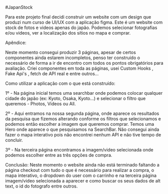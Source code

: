 #JapanStock

Para este projeto final decidi construir um website com um design que produzi num curso de UI/UX com a aplicação figma. Este é um website com stock de fotos e videos apenas do japão. Podemos selecionar fotografias e/ou videos, ver a localização dos sítios no mapa e comprar.

Apêndice:

Neste momento consegui produzir 3 páginas, apesar de certos componentes ainda estarem incompletos, penso ter construído o necessário de forma a ir de encontro com todos os pontos obrigatórios para avaliação. Criei componentes em toda as páginas, usei Custom Hooks , Fake Api's , fetch de API real e entre outros...

Como utilizar a aplicação com o que está construído:

1º - Na página inicial temos uma searchbar onde podemos colocar qualquer cidade do japão (ex: Kyoto, Osaka, Kyoto...) e selecionar o filtro que queremos - Photos, Videos ou All.

2º - Aqui entramos na nossa segunda página, onde aparece os resultados da pesquisa que fizemos alterando conforme os filtros que selecionamos e podemos então escolher a imagem que queremos comprar. Temos uma Hero onde aparece o que pesquisamos na SearchBar. Não consegui ainda fazer o mapa interativo pois não encontrei nenhum API e não tive tempo de concluir.

3º - Na terceira página encontramos a imagem/video selecionada onde podemos escolher entre as três opções de compra.

Conclusão: Neste momento o website ainda não está terminado faltando a página checkout com tudo o que é necessário para realizar a compra, o mapa interativo, o dropdown do user com o carrinho e na terceira página imagem/video selecionada a aparecer e como buscar os seus dados de alt text, o id do fotografo entre outros.
